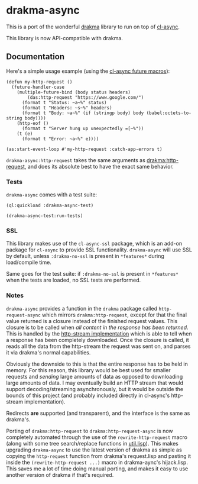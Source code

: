 drakma-async
============
This is a port of the wonderful [drakma](http://weitz.de/drakma/) library to run
on top of [cl-async](https://github.com/orthecreedence/cl-async).

This library is now API-compatible with drakma.

Documentation
-------------
Here's a simple usage example (using the [cl-async future macros](http://orthecreedence.github.com/cl-async/future#nicer-syntax)):

```common-lisp
(defun my-http-request ()
  (future-handler-case
    (multiple-future-bind (body status headers)
        (das:http-request "https://www.google.com/")
      (format t "Status: ~a~%" status)
      (format t "Headers: ~s~%" headers)
      (format t "Body: ~a~%" (if (stringp body) body (babel:octets-to-string body))))
    (http-eof ()
      (format t "Server hung up unexpectedly =[~%"))
    (t (e)
      (format t "Error: ~a~%" e))))

(as:start-event-loop #'my-http-request :catch-app-errors t)
```

`drakma-async:http-request` takes the same arguments as [drakma:http-request](http://weitz.de/drakma/#http-request),
and does its absolute best to have the exact same behavior.

### Tests
`drakma-async` comes with a test suite:

```common-lisp
(ql:quickload :drakma-async-test)

(drakma-async-test:run-tests)
```

### SSL
This library makes use of the `cl-async-ssl` package, which is an add-on package
for `cl-async` to provide SSL functionality. `drakma-async` will use SSL by
default, unless `:drakma-no-ssl` is present in `*features*` during load/compile
time.

Same goes for the test suite: if `:drakma-no-ssl` is present in `*features*`
when the tests are loaded, no SSL tests are performed.

### Notes
`drakma-async` provides a function in the `drakma` package called `http-request-async`
which mirrors `drakma:http-request`, except for that the final value returned is
a closure instead of the finished request values. This closure is to be called
when *all content in the response has been returned*. This is handled by the
[http-stream implementation](https://github.com/orthecreedence/drakma-async/blob/master/http-stream.lisp)
which is able to tell when a response has been completely downloaded. Once the
closure is called, it reads all the data from the http-stream the request was
sent on, and parses it via drakma's normal capabilities.

Obviously the downside to this is that the entire response has to be held in
memory. For this reason, this library would be best used for smaller requests
and *sending* large amounts of data as opposed to downloading large amounts of
data. I may eventually build an HTTP stream that would support
decoding/streaming asynchronously, but it would be outside the bounds of this
project (and probably included directly in cl-async's http-stream
implementation).

Redirects __are__ supported (and transparent), and the interface is the same as
drakma's.

Porting of `drakma:http-request` to `drakma:http-request-async` is now completely
automated through the use of the `rewrite-http-request` macro (along with some
tree search/replace functions in [util.lisp](https://github.com/orthecreedence/drakma-async/blob/master/util.lisp)).
This makes upgrading `drakma-async` to use the latest version of drakma as
simple as copying the `http-request` function from drakma's request.lisp and
pasting it inside the `(rewrite-http-request ...)` macro in drakma-aync's
hijack.lisp. This saves me a lot of time doing manual porting, and makes it
easy to use another version of drakma if that's required.
